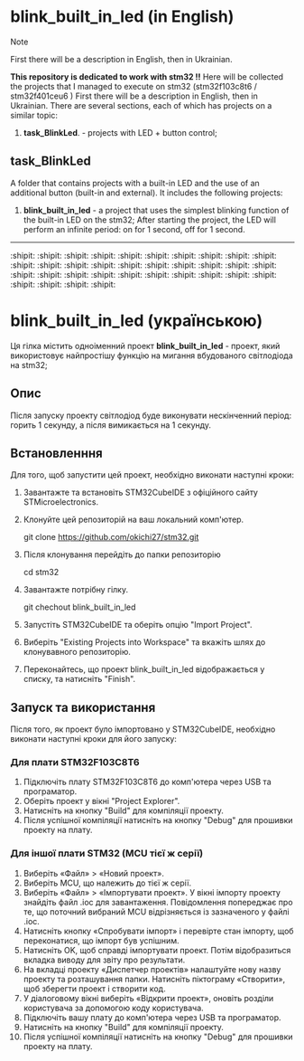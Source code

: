 # **blink_built_in_led (in English)** 

> [!NOTE]
> First there will be a description in English, then in Ukrainian. 

**This repository is dedicated to work with stm32 !!**
Here will be collected the projects that I managed to execute on stm32 (stm32f103c8t6 / stm32f401ceu6 ) First there will be a description in English, then in Ukrainian. There are several sections, each of which has projects on a similar topic:

1. **task_BlinkLed**. - projects with LED + button control;



## task_BlinkLed 
A folder that contains projects with a built-in LED and the use of an additional button (built-in and external).
It includes the following projects:

1. **blink_built_in_led** - a project that uses the simplest blinking function of the built-in LED on the stm32;
After starting the project, the LED will perform an infinite period: on for 1 second, off for 1 second. 
   
---
:shipit: :shipit: :shipit: :shipit: :shipit: :shipit: :shipit: :shipit: :shipit: :shipit: :shipit: :shipit: :shipit: :shipit: :shipit: :shipit: :shipit: :shipit: :shipit: :shipit: :shipit: :shipit: :shipit: :shipit: :shipit: :shipit: :shipit: :shipit: :shipit: :shipit: :shipit: :shipit: :shipit: :shipit: 

# **blink_built_in_led (українською)**

Ця гілка містить одноіменний проект **blink_built_in_led** - проект, який використовує найпростішу функцію на мигання вбудованого світлодіода на stm32;

## Опис

Після запуску проекту світлодіод буде виконувати нескінченний період: горить 1 секунду, а після вимикається на 1 секунду.

## Встановленння

Для того, щоб запустити цей проект, необхідно виконати наступні кроки:

1. Завантажте та встановіть STM32CubeIDE з офіційного сайту STMicroelectronics.
2. Клонуйте цей репозиторій на ваш локальний комп'ютер.
  
   git clone https://github.com/okichi27/stm32.git

3. Після клонування перейдіть до папки репозиторію
    
    cd stm32

4. Завантажте потрібну гілку.
    
    git chechout blink_built_in_led
   
5. Запустіть STM32CubeIDE та оберіть опцію "Import Project".
6. Виберіть "Existing Projects into Workspace" та вкажіть шлях до клонувавного репозиторію.
7. Переконайтесь, що проект blink_built_in_led відображається у списку, та натисніть "Finish".


## Запуск та використання

Після того, як проект було імпортовано у STM32CubeIDE, необхідно виконати наступні кроки для його запуску:

### Для плати STM32F103C8T6

1. Підключіть плату STM32F103C8T6 до комп'ютера через USB та програматор.
2. Оберіть проект у вікні "Project Explorer".
3. Натисніть на кнопку "Build" для компіляції проекту.
4. Після успішної компіляції натисніть на кнопку "Debug" для прошивки проекту на плату.

### Для іншої плати STM32 (MCU тієї ж серії)

1. Виберіть «Файл» > «Новий проект».
2. Виберіть MCU, що належить до тієї ж серії.
3. Виберіть «Файл» > «Імпортувати проект». У вікні імпорту проекту знайдіть файл .ioc для завантаження. Повідомлення попереджає про те, що поточний вибраний MCU відрізняється із зазначеного у файлі .ioc.
4. Натисніть кнопку «Спробувати імпорт» і перевірте стан імпорту, щоб переконатися, що імпорт був успішним.
5. Натисніть OK, щоб справді імпортувати проект. Потім відобразиться вкладка виводу для звіту про результати.
6. На вкладці проекту «Диспетчер проектів» налаштуйте нову назву проекту та розташування папки.
Натисніть піктограму «Створити», щоб зберегти проект і створити код.
7. У діалоговому вікні виберіть «Відкрити проект», оновіть розділи користувача за допомогою
коду користувача.
8. Підключіть вашу плату до комп'ютера через USB та програматор.
9. Натисніть на кнопку "Build" для компіляції проекту.
10. Після успішної компіляції натисніть на кнопку "Debug" для прошивки проекту на плату.